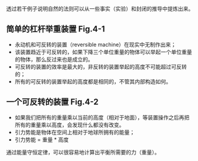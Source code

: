 透过若干例子说明自然的法则可以从一些事实（实验）和封闭的推导中提炼出来。

## 简单的杠杆举重装置 Fig.4-1
- 永动机和可反转的装置（reversible machine）在现实中无制作出来；
- 该装置趋近于可反转的，如果下降三个单位重量的物体可以举起一个单位重量的物体，那么反过来也是成立的。
- 可反转的装置的效率是最大的，非反转的装置举起的高度不可能超过可反转的；
- 所有的可反转的装置举起的高度都是相同的，不管其内部构造如何。

## 一个可反转的装置 Fig.4-2
- 如果我们把所有的重量乘以当前的高度（相对于地面），等装置操作之后再把所有的重量乘以高度，会发现什么都没有改变。
- 引力势能是物体在空间上相对于地球所拥有的能量；
- 引力势能 = 重量 * 高度


通过能量守恒定律，可以很容易地计算出平衡所需要的力（重量）。
